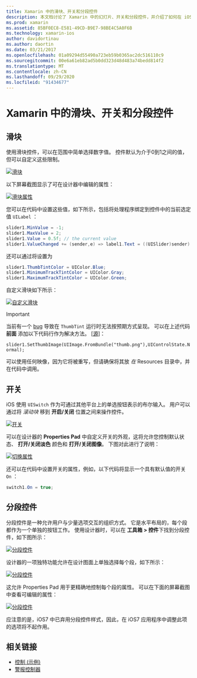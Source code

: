 ```yaml
---
title: Xamarin 中的滑块、开关和分段控件
description: 本文档讨论了 Xamarin 中的幻灯片、开关和分段控件，并介绍了如何在 iOS 设计器中以编程方式使用它们。
ms.prod: xamarin
ms.assetid: 85BF0EC8-E581-49CD-B9E7-98BE4C5A0F6B
ms.technology: xamarin-ios
author: davidortinau
ms.author: daortin
ms.date: 03/21/2017
ms.openlocfilehash: 01a09294d55490a723eb59b0365ac2dc516110c9
ms.sourcegitcommit: 00e6a61eb82ad5b0dd323d48d483a74bedd814f2
ms.translationtype: MT
ms.contentlocale: zh-CN
ms.lasthandoff: 09/29/2020
ms.locfileid: "91434677"
---
```

# <a name="sliders-switches-and-segmented-controls-in-xamarinios"></a>Xamarin 中的滑块、开关和分段控件

<a name="Sliders"></a>

## <a name="sliders"></a>滑块

使用滑块控件，可以在范围中简单选择数字值。 控件默认为介于0到1之间的值，但可以自定义这些限制。

 [![滑块](slider-switch-segmented-controls-images/image25a.png)](slider-switch-segmented-controls-images/image25a.png#lightbox)

以下屏幕截图显示了可在设计器中编辑的属性：

 [![滑块属性](slider-switch-segmented-controls-images/image26a.png)](slider-switch-segmented-controls-images/image25a.png#lightbox)

您可以在代码中设置这些值，如下所示，包括将处理程序绑定到控件中的当前选定值 `UILabel` ：

```csharp
slider1.MinValue = -1;
slider1.MaxValue = 2;
slider1.Value = 0.5f; // the current value
slider1.ValueChanged += (sender,e) => label1.Text = ((UISlider)sender).Value.ToString ();
```

还可以通过将设置为

```csharp
slider1.ThumbTintColor = UIColor.Blue;
slider1.MinimumTrackTintColor = UIColor.Gray;
slider1.MaximumTrackTintColor = UIColor.Green;
```

自定义滑块如下所示：

 [![自定义滑块](slider-switch-segmented-controls-images/image27a.png)](slider-switch-segmented-controls-images/image28a.png#lightbox)

> [!IMPORTANT]
> 当前有一个 [bug](https://stackoverflow.com/a/19496179) 导致在 `ThumbTint` 运行时无法按预期方式呈现。 可以在上述代码 **前面** 添加以下代码行作为解决方法。 [[源](https://stackoverflow.com/a/21396794)]：
>
> `slider1.SetThumbImage(UIImage.FromBundle("thumb.png"),UIControlState.Normal);`
> 
> 可以使用任何映像，因为它将被重写，但请确保将其放 _在_ Resources 目录中，并在代码中调用。

<a name="Switch"></a>

## <a name="switch"></a>开关

iOS 使用 `UISwitch` 作为可通过其他平台上的单选按钮表示的布尔输入。 用户可以通过将 *滚动块* 移到 **开启/关闭** 位置之间来操作控件。

 [![开关](slider-switch-segmented-controls-images/image28a.png)](slider-switch-segmented-controls-images/image28a.png#lightbox)

可以在设计器的 **Properties Pad** 中自定义开关的外观，这将允许您控制默认状态、 **打开/关闭淡色** 颜色和 **打开/关闭图像**。 下图对此进行了说明：

 [![切换属性](slider-switch-segmented-controls-images/image29a.png)](slider-switch-segmented-controls-images/image29a.png#lightbox)

还可以在代码中设置开关的属性，例如，以下代码将显示一个具有默认值的开关 `On` ：

```csharp
switch1.On = true;
```

 <a name="Segmented_Controls"></a>

## <a name="segmented-controls"></a>分段控件

分段控件是一种允许用户与少量选项交互的组织方式。 它是水平布局的，每个段都作为一个单独的按钮工作。 使用设计器时，可以在 **工具箱 > 控件**下找到分段控件，如下图所示：

 [![分段控件](slider-switch-segmented-controls-images/segmentedcontrol.png)](slider-switch-segmented-controls-images/segmentedcontrol.png#lightbox)

设计器的一项独特功能允许在设计图面上单独选择每个段，如下所示：

 [![分段控件](slider-switch-segmented-controls-images/segmentedcontrolselection.png)](slider-switch-segmented-controls-images/segmentedcontrolselection.png#lightbox)

这允许 Properties Pad 用于更精确地控制每个段的属性。 可以在下面的屏幕截图中查看可编辑的属性：

 [![分段控件](slider-switch-segmented-controls-images/segmentedcontrolproperties.png)](slider-switch-segmented-controls-images/segmentedcontrolproperties.png#lightbox)

应注意的是，iOS7 中已弃用分段控件样式，因此，在 iOS7 应用程序中调整此项的选项将不起作用。

## <a name="related-links"></a>相关链接

- [控制 (示例) ](/samples/xamarin/ios-samples/controls)
- [警报控制器](https://github.com/xamarin/recipes/tree/master/Recipes/ios/standard_controls/alertcontroller)